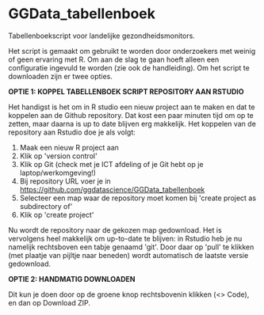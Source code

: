 # GGData_tabellenboek
Tabellenboekscript voor landelijke gezondheidsmonitors.

Het script is gemaakt om gebruikt te worden door onderzoekers met weinig of geen ervaring met R. Om aan de slag te gaan hoeft alleen een configuratie ingevuld te worden (zie ook de handleiding). Om het script te downloaden zijn er twee opties.

**OPTIE 1: KOPPEL TABELLENBOEK SCRIPT REPOSITORY AAN RSTUDIO**

Het handigst is het om in R studio een nieuw project aan te maken en dat te koppelen aan de Github repository. Dat kost een paar minuten tijd om op te zetten, maar daarna is up to date blijven erg makkelijk. Het koppelen van de repository aan Rstudio doe je als volgt:
1. Maak een nieuw R project aan
2. Klik op 'version control'
3. Klik op Git (check met je ICT afdeling of je Git hebt op je laptop/werkomgeving!)
4. Bij repository URL voer je in https://github.com/ggdatascience/GGData_tabellenboek
5. Selecteer een map waar de repository moet komen bij 'create project as subdirectory of'
6. Klik op 'create project'

Nu wordt de repository naar de gekozen map gedownload. Het is vervolgens heel makkelijk om up-to-date te blijven: in Rstudio heb je nu namelijk rechtsboven een tabje genaamd 'git'. Door daar op 'pull' te klikken (met plaatje van pijltje naar beneden) wordt automatisch de laatste versie gedownload.

**OPTIE 2: HANDMATIG DOWNLOADEN**

Dit kun je doen door op de groene knop rechtsbovenin klikken (<> Code), en dan op Download ZIP.
